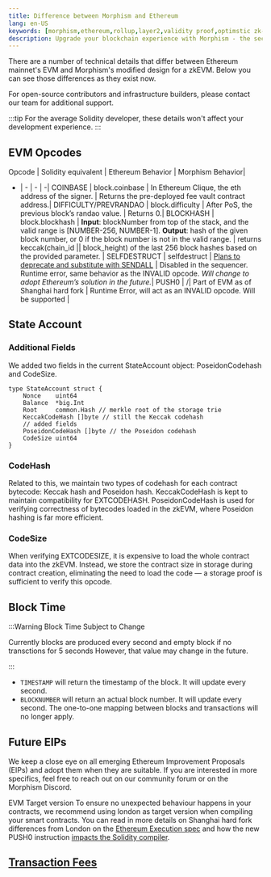 ```yaml
---
title: Difference between Morphism and Ethereum
lang: en-US
keywords: [morphism,ethereum,rollup,layer2,validity proof,optimstic zk-rollup]
description: Upgrade your blockchain experience with Morphism - the secure decentralized, cost0efficient, and high-performing optimstic zk-rollup solution. Try it now!
---
```



There are a number of technical details that differ between Ethereum mainnet's EVM and Morphism's modified design for a zkEVM. Below you can see those differences as they exist now.

For open-source contributors and infrastructure builders, please contact our team for additional support.

:::tip
For the average Solidity developer, these details won't affect your development experience.
:::

## EVM Opcodes

Opcode  | Solidity equivalent | Ethereum Behavior | Morphism Behavior|
- | - | - | -|
COINBASE   | block.coinbase   | In Ethereum Clique, the eth address of the signer. | Returns the pre-deployed fee vault contract address.|
DIFFICULTY/PREVRANDAO | block.difficulty | After PoS, the previous block’s randao value. | Returns 0.|
BLOCKHASH     | block.blockhash    | **Input**: blockNumber from top of the stack, and the valid range is [NUMBER-256, NUMBER-1]. **Output**: hash of the given block number, or 0 if the block number is not in the valid range. | returns keccak(chain_id || block_height) of the last 256 block hashes based on the provided parameter. |
SELFDESTRUCT  | selfdestruct  | [Plans to deprecate and substitute with SENDALL](https://eips.ethereum.org/EIPS/eip-4758) | Disabled in the sequencer. Runtime error, same behavior as the INVALID opcode. *Will change to adopt Ethereum’s solution in the future.*|
PUSH0 | /| Part of EVM as of Shanghai hard fork | Runtime Error, will act as an INVALID opcode. Will be supported |

<!--
## EVM Precompiles

The *SHA2-256* (address 0x2), *RIPEMD-160* (address 0x3), and *blake2f* (address 0x9) precompiles are currently not supported. Calls to these precompiled contracts will revert. We plan to enable these 3 precompiles in a future hard fork.

The other EVM precompiles are all supported: *ecRecover*, *identity*, *modexp*, *ecAdd*, *ecMul*, *ecPairing*.
-->

## State Account

### Additional Fields

We added two fields in the current StateAccount object: PoseidonCodehash and CodeSize.


```
type StateAccount struct {
	Nonce    uint64
	Balance  *big.Int
	Root     common.Hash // merkle root of the storage trie
	KeccakCodeHash []byte // still the Keccak codehash
	// added fields
	PoseidonCodeHash []byte // the Poseidon codehash
	CodeSize uint64
}
```

### CodeHash
Related to this, we maintain two types of codehash for each contract bytecode: Keccak hash and Poseidon hash.
KeccakCodeHash is kept to maintain compatibility for EXTCODEHASH. PoseidonCodeHash is used for verifying correctness of bytecodes loaded in the zkEVM, where Poseidon hashing is far more efficient.

### CodeSize
When verifying EXTCODESIZE, it is expensive to load the whole contract data into the zkEVM. Instead, we store the contract size in storage during contract creation, eliminating the need to load the code — a storage proof is sufficient to verify this opcode.

## Block Time

:::Warning Block Time Subject to Change

Currently blocks are produced every second and empty block if no transctions for 5 seconds
However, that value may change in the future.

:::

- `TIMESTAMP` will return the timestamp of the block. It will update every second.
- `BLOCKNUMBER` will return an actual block number. It will update every second. The one-to-one mapping between blocks and transactions will no longer apply.


<!--
We also introduce the concept of system transactions that are created by the `op-node`, and are used to execute deposits and update the L2's view of L1. They have the following attributes:

- Every block will contain at least one system transaction called the L1 attributes deposited transaction. It will always be the first transaction in the block.
- Some blocks will contain one or more user-deposited transactions.
- All system transactions have an [EIP-2718](https://eips.ethereum.org/EIPS/eip-2718)-compatible transaction type of `0x7E`.
- All system transactions are unsigned, and set their `v`, `r`, and `s` fields to `null`.


:::Warning Known Issue
Some Ethereum client libraries, such as Web3j, cannot parse the `null` signature fields described above. To work around this issue, you will need to manually filter out the system transactions before passing them to the library. 
:::
-->

## Future EIPs
We keep a close eye on all emerging Ethereum Improvement Proposals (EIPs) and adopt them when they are suitable. If you are interested in more specifics, feel free to reach out on our community forum or on the Morphism Discord.

EVM Target version
To ensure no unexpected behaviour happens in your contracts, we recommend using london as target version when compiling your smart contracts.
You can read in more details on Shanghai hard fork differences from London on the [Ethereum Execution spec](https://github.com/ethereum/execution-specs/blob/master/network-upgrades/mainnet-upgrades/shanghai.md) and how the new PUSH0 instruction [impacts the Solidity compiler](https://blog.soliditylang.org/2023/05/10/solidity-0.8.20-release-announcement/).

## [Transaction Fees](./4-txfee.md)
